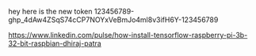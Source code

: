 hey here is the new token
123456789-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-123456789

https://www.linkedin.com/pulse/how-install-tensorflow-raspberry-pi-3b-32-bit-raspbian-dhiraj-patra
